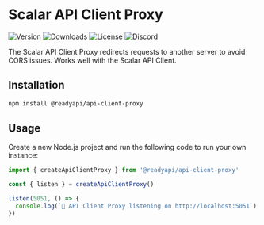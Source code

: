 # Scalar API Client Proxy

[![Version](https://img.shields.io/npm/v/%40scalar/api-client-proxy)](https://www.npmjs.com/package/@readyapi/api-client-proxy)
[![Downloads](https://img.shields.io/npm/dm/%40scalar/api-client-proxy)](https://www.npmjs.com/package/@readyapi/api-client-proxy)
[![License](https://img.shields.io/npm/l/%40scalar%2Fapi-client-proxy)](https://www.npmjs.com/package/@readyapi/api-client-proxy)
[![Discord](https://img.shields.io/discord/1135330207960678410?style=flat&color=5865F2)](https://discord.gg/8HeZcRGPFS)

The Scalar API Client Proxy redirects requests to another server to avoid CORS issues. Works well with the Scalar API Client.

## Installation

```bash
npm install @readyapi/api-client-proxy
```

## Usage

Create a new Node.js project and run the following code to run your own instance:

```ts
import { createApiClientProxy } from '@readyapi/api-client-proxy'

const { listen } = createApiClientProxy()

listen(5051, () => {
  console.log(`🥤 API Client Proxy listening on http://localhost:5051`)
})
```
